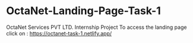 # OctaNet-Landing-Page-Task-1
OctaNet Services PVT LTD. Internship Project
To access the landing page click on : https://octanet-task-1.netlify.app/
